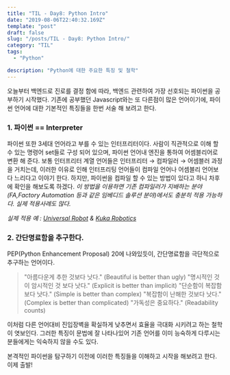 ```yaml
---
title: "TIL - Day8: Python Intro"
date: "2019-08-06T22:40:32.169Z"
template: "post"
draft: false
slug: "/posts/TIL - Day8: Python Intro/"
category: "TIL"
tags:
  - "Python"

description: "Python에 대한 주요한 특징 및 철학"
---
```


<!-- - [The first transition](#the-first-transition) -->

오늘부터 백엔드로 진로를 결정 함에 따라, 백엔드 관련하여 가장 선호되는 파이썬을 공부하기 시작했다. 기존에 공부했던 Javascript와는 또 다른점이 많은 언어이기에, 파이썬 언어에 대한 기본적인 특징들을 한번 서술 해 보려고 한다.

### 1. 파이썬 == Interpreter
파이썬 또한 3세대 언어라고 부를 수 있는 인터프리터이다. 사람이 직관적으로 이해 할 수 있는 명령어 set들로 구성 되어 있으며, 파이썬 언어내 엔진을 통하여 어셈블리어로 변환 해 준다. 보통 인터프리터 계열 언어들은 인터프리터 → 컴파일러 → 어셈블러 과정을 거치는데, 이러한 이유로 인해 인터프리팅 언어들이 컴파일 언어나 어셈블리 언어보다 느리다고 이야기 한다. 하지만, 파이썬을 컴파일 할 수 있는 방법이 있다고 하니 차후에 확인을 해보도록 하겠다. 
*이 방법을 이용하면 기존 컴파일러가 지배하는 분야(FA,Factory Automation 등과 같은 임베디드 솔루션 분야)에서도 충분히 적용 가능하다. 실제 적용사례도 많다.*

*실제 적용 예 :*
*[Universal Robot](https://www.youtube.com/watch?v=v_VopUT9jmM) & [Kuka Robotics](https://www.youtube.com/watch?v=BuQ30X4ust8)*

### 2. 간단명료함을 추구한다.
PEP(Python Enhancement Proposal) 20에 나와있듯이, 간단명료함을 극단적으로 추구하는 언어이다.
> "아름다운게 추한 것보다 낫다." (Beautiful is better than ugly)
"명시적인 것이 암시적인 것 보다 낫다." (Explicit is better than implicit)
"단순함이 복잡함보다 낫다." (Simple is better than complex)
"복잡함이 난해한 것보다 낫다." (Complex is better than complicated)
"가독성은 중요하다." (Readability counts)

이처럼 다른 언어대비 진입장벽을 확실하게 낮추면서 효율을 극대화 시키려고 하는 철학이 엿보인다. 그러한 특징이 문법에 잘 나타나있어 기존 언어를 이미 능숙하게 다루시는 분들에게는 익숙하지 않을 수도 있다.

본격적인 파이썬을 탐구하기 이전에 이러한 특징들을 이해하고 시작을 해보려고 한다. 이제 출발!
